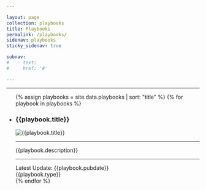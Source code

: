 ```yaml
---

layout: page
collection: playbooks
title: Playbooks 
permalink: /playbooks/
sidenav: playbooks
sticky_sidenav: true

subnav:
#   - text: 
#     href: '#'

---
```


<hr>
<p>
<ul class="usa-card-group">  
{% assign playbooks = site.data.playbooks | sort: "title" %}
{% for playbook in playbooks %}			
<li class="usa-card tablet:grid-col-6">
    <div class="usa-card__container shadow-3 gsa-card" tabindex="0" onclick="navigateTo('{{site.baseurl}}{{playbook.url}}')" onkeydown="navigateTo('{{site.baseurl}}{{playbook.url}}')" aria-label="{{playbook.title}}">
        <div class="usa-card__header">
            <h3 class="site-preview-heading">{{playbook.title}}</h3>
        </div>
        <div class="usa-card__media">
        <div class="usa-card__img">
                <img
                src="{{site.baseurl}}{{playbook.header}}"
                alt="{{playbook.title}}"
                tabindex="-1" aria-label="{{playbook.title}}" />
            </div>
        </div>
        <hr>
        <div class="usa-card__body">
            <p>{{playbook.description}}</p>
        </div>
        <hr>
        <div class="usa-card__footer">
            <!-- <button type="button" class="usa-button">Button text</button> -->
            Latest Update: {{playbook.pubdate}} <br><span class="usa-tag bg-accent-warm">{{playbook.type}}</span>
        </div>
    </div>
</li>
{% endfor %}
</ul>
<!-- Updated: 20240718 - CJB -->
</p>




